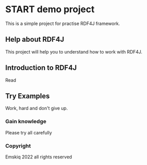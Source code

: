 # START demo project
This is a simple project for practise RDF4J framework.


## Help about  RDF4J
This project will help you to understand how to work with RDF4J.

## Introduction to RDF4J
Read

## Try Examples
Work, hard and don't give up.

### Gain knowledge
Please try all carefully

### Copyright
Emskiq 2022 all rights reserved
